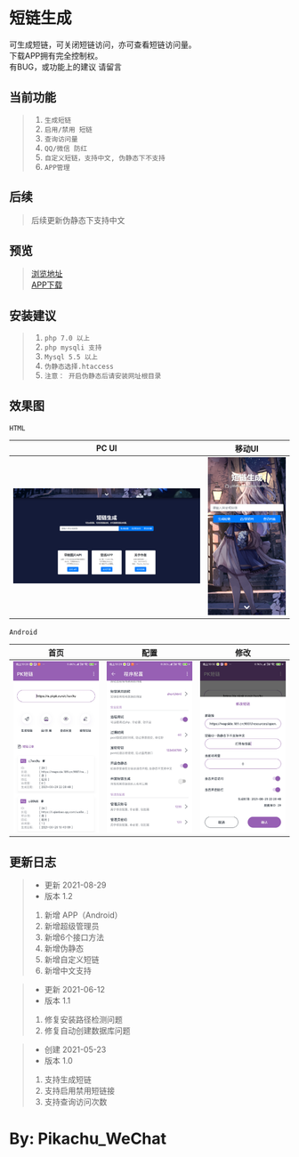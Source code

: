 短链生成
==============
可生成短链，可关闭短链访问，亦可查看短链访问量。<br>
下载APP拥有完全控制权。<br>
有BUG，或功能上的建议 请留言


当前功能
---
> 1. `生成短链`
> 2. `启用/禁用 短链`
> 3. `查询访问量`
> 4. `QQ/微信 防红`
> 5. `自定义短链，支持中文, 伪静态下不支持`
> 6. `APP管理`

后续
---
> 后续更新伪静态下支持中文


预览
---
>[浏览地址](https://pkpk.run/) <br>
>[APP下载](.res/app.apk)


安装建议
---
> 1. `php 7.0 以上`
> 2. `php mysqli 支持`
> 3. `Mysql 5.5 以上`
> 4. `伪静态选择.htaccess`
> 5. `注意： 开启伪静态后请安装网址根目录`

效果图
---
`HTML`

|PC UI|移动UI|
|:---:|:---:|
| ![](.res/md_img.png) | ![](.res/md_img_1.png) | 

`Android`

|首页|配置|修改|
|:---:|:---:|:---:|
| ![](.res/app3.jpg) | ![](.res/app2.jpg) | ![](.res/app1.jpg) |



更新日志
---
>* 更新  2021-08-29
>* 版本 1.2
>1. 新增 APP（Android）
>2. 新增超级管理员
>3. 新增6个接口方法
>4. 新增伪静态
>5. 新增自定义短链
>6. 新增中文支持


>* 更新  2021-06-12
>* 版本 1.1
>1. 修复安装路径检测问题
>2. 修复自动创建数据库问题


>* 创建  2021-05-23
>* 版本 1.0
>1. 支持生成短链
>2. 支持启用禁用短链接
>3. 支持查询访问次数



By: Pikachu_WeChat
===
